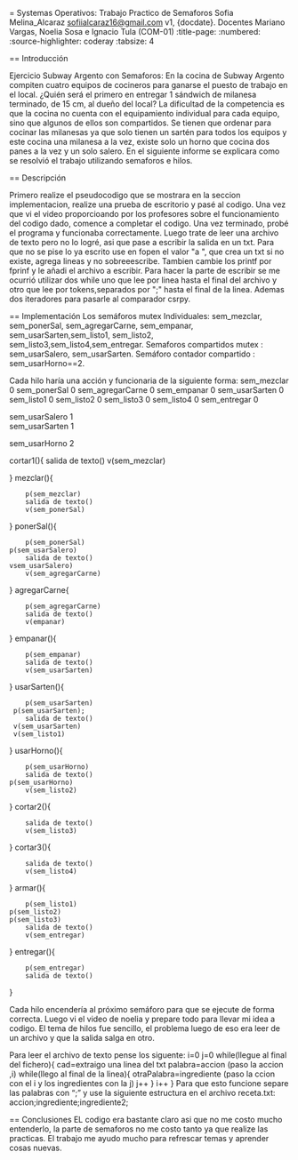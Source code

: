 = Systemas Operativos: Trabajo Practico de Semaforos
Sofia Melina_Alcaraz <sofiialcaraz16@gmail.com>
v1, {docdate}. Docentes Mariano Vargas, Noelia Sosa e Ignacio Tula (COM-01)
:title-page:
:numbered:
:source-highlighter: coderay
:tabsize: 4

== Introducción

Ejercicio Subway Argento con Semaforos:
En la cocina de Subway Argento compiten cuatro equipos de cocineros para ganarse el puesto de trabajo en el local. ¿Quién será el primero en entregar 1 sándwich de milanesa terminado, de 15 cm, al dueño del local? La dificultad de la competencia es que la cocina no cuenta con el equipamiento individual  para cada equipo, sino que algunos de ellos son compartidos. Se tienen que ordenar para cocinar las milanesas ya que solo tienen un sartén para todos los equipos y este cocina una milanesa a la vez, existe solo un horno que cocina dos panes a la vez  y un solo salero.
En el siguiente informe se explicara como se resolvió el trabajo utilizando semaforos e hilos.
 
== Descripción

Primero realize el pseudocodigo que se mostrara en la seccion implementacion, realize una prueba
de escritorio y pasé al codigo.
Una vez que vi el video proporcioando por los profesores sobre el funcionamiento del codigo
dado, comence a completar el codigo.
Una vez terminado, probé el programa y funcionaba correctamente.
Luego trate de leer una archivo de texto pero no lo logré, asi que pase a escribir la salida en un txt.
Para que no se pise lo ya escrito use en fopen el valor "a ", que crea un txt si no existe, agrega lineas y no sobreeescribe.
Tambien cambie los printf por fprinf y le añadi  el archivo a escribir.
Para hacer la parte de escribir se me ocurrió utilizar dos while uno que lee por linea hasta el final del archivo
y otro que lee por tokens,separados por ";" hasta el final de la linea. Ademas dos iteradores para pasarle
al comparador csrpy.

== Implementación
Los semáforos mutex Individuales: sem_mezclar, sem_ponerSal, sem_agregarCarne, sem_empanar, sem_usarSarten,sem_listo1, sem_listo2, sem_listo3,sem_listo4,sem_entregar.
Semaforos compartidos mutex : sem_usarSalero, sem_usarSarten.
Semáforo contador compartido : sem_usarHorno==2.

Cada hilo haría una acción y funcionaria de la siguiente forma:
 sem_mezclar        0
 sem_ponerSal       0
 sem_agregarCarne   0
 sem_empanar        0
 sem_usarSarten     0
 sem_listo1         0
 sem_listo2         0
 sem_listo3         0
 sem_listo4         0
 sem_entregar       0

sem_usarSalero      1     
sem_usarSarten      1

sem_usarHorno       2

cortar1(){
		salida de texto()
		v(sem_mezclar)

}
mezclar(){
	
		p(sem_mezclar)
		salida de texto()
		v(sem_ponerSal)

}
ponerSal(){
	
		p(sem_ponerSal)
    p(sem_usarSalero)
		salida de texto()
    vsem_usarSalero)
		v(sem_agregarCarne)

}
agregarCarne{
	
		p(sem_agregarCarne)
		salida de texto()
		v(empanar)

}
empanar(){
	
		p(sem_empanar)
		salida de texto()
		v(sem_usarSarten)

}
usarSarten(){
	
		p(sem_usarSarten)
     p(sem_usarSarten);
		salida de texto()
     v(sem_usarSarten)
     v(sem_listo1)
 
}
usarHorno(){
	
		p(sem_usarHorno)
		salida de texto()
    p(sem_usarHorno)
		v(sem_listo2)

}
cortar2(){

		salida de texto()
		v(sem_listo3)

}
cortar3(){

		salida de texto()
		v(sem_listo4)

}
armar(){
	
		p(sem_listo1)
    p(sem_listo2)
    p(sem_listo3)
		salida de texto()
		v(sem_entregar)

}
entregar(){
	
		p(sem_entregar)
		salida de texto()

}

Cada hilo encendería al próximo semáforo para que se ejecute de forma correcta.
 Luego vi el video de noelia y prepare todo para llevar mi idea a codigo.
El tema de hilos fue sencillo, el problema luego de eso era leer de un archivo
 y que la salida salga en otro.
 
 
Para leer el archivo de texto pense los siguente:
i=0
j=0
while(llegue al final del fichero){
	cad=extraigo una linea del txt
	palabra=accion
  (paso la accion ,i)
	while(llego al final de la linea){
		otraPalabra=ingrediente 
	  (paso la ccion con el i y los ingredientes con la j)
    j++
  }
  i++
}
Para que esto funcione separe las palabras con “;” y use la siguiente estructura en el archivo 
receta.txt:
accion;ingrediente;ingrediente2;

== Conclusiones
EL codigo era bastante claro asi que no me costo mucho entenderlo, la parte de semaforos no me costo tanto ya que realize las practicas.
El trabajo me ayudo mucho para refrescar temas y aprender cosas nuevas.
